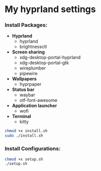 # My hyprland settings

### Install Packages:

* __Hyprland__
	* hyprland
	* brightnessctl
* __Screen sharing__
	* xdg-desktop-portal-hyprland
	* xdg-desktop-portal-gtk
	* wireplumber
	* pipewire
* __Wallpapers__
	* hyprpaper
* __Status bar__
	* waybar
	* otf-font-awesome
* __Application launcher__
	* wofi
* __Terminal__
	* kitty

```bash
chmod +x install.sh
sudo ./install.sh
```

### Install Configurations:

```bash
chmod +x setup.sh
./setup.sh
```